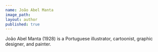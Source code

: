 ```yaml
---
name: João Abel Manta
image_path:
layout: author
published: true
---
```

João Abel Manta (1928) is a Portuguese illustrator, cartoonist, graphic designer, and painter.
